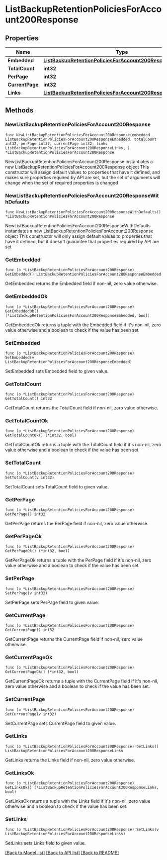 # ListBackupRetentionPoliciesForAccount200Response

## Properties

Name | Type | Description | Notes
------------ | ------------- | ------------- | -------------
**Embedded** | [**ListBackupRetentionPoliciesForAccount200ResponseEmbedded**](ListBackupRetentionPoliciesForAccount200ResponseEmbedded.md) |  | 
**TotalCount** | **int32** |  | 
**PerPage** | **int32** |  | 
**CurrentPage** | **int32** |  | 
**Links** | [**ListBackupRetentionPoliciesForAccount200ResponseLinks**](ListBackupRetentionPoliciesForAccount200ResponseLinks.md) |  | 

## Methods

### NewListBackupRetentionPoliciesForAccount200Response

`func NewListBackupRetentionPoliciesForAccount200Response(embedded ListBackupRetentionPoliciesForAccount200ResponseEmbedded, totalCount int32, perPage int32, currentPage int32, links ListBackupRetentionPoliciesForAccount200ResponseLinks, ) *ListBackupRetentionPoliciesForAccount200Response`

NewListBackupRetentionPoliciesForAccount200Response instantiates a new ListBackupRetentionPoliciesForAccount200Response object
This constructor will assign default values to properties that have it defined,
and makes sure properties required by API are set, but the set of arguments
will change when the set of required properties is changed

### NewListBackupRetentionPoliciesForAccount200ResponseWithDefaults

`func NewListBackupRetentionPoliciesForAccount200ResponseWithDefaults() *ListBackupRetentionPoliciesForAccount200Response`

NewListBackupRetentionPoliciesForAccount200ResponseWithDefaults instantiates a new ListBackupRetentionPoliciesForAccount200Response object
This constructor will only assign default values to properties that have it defined,
but it doesn't guarantee that properties required by API are set

### GetEmbedded

`func (o *ListBackupRetentionPoliciesForAccount200Response) GetEmbedded() ListBackupRetentionPoliciesForAccount200ResponseEmbedded`

GetEmbedded returns the Embedded field if non-nil, zero value otherwise.

### GetEmbeddedOk

`func (o *ListBackupRetentionPoliciesForAccount200Response) GetEmbeddedOk() (*ListBackupRetentionPoliciesForAccount200ResponseEmbedded, bool)`

GetEmbeddedOk returns a tuple with the Embedded field if it's non-nil, zero value otherwise
and a boolean to check if the value has been set.

### SetEmbedded

`func (o *ListBackupRetentionPoliciesForAccount200Response) SetEmbedded(v ListBackupRetentionPoliciesForAccount200ResponseEmbedded)`

SetEmbedded sets Embedded field to given value.


### GetTotalCount

`func (o *ListBackupRetentionPoliciesForAccount200Response) GetTotalCount() int32`

GetTotalCount returns the TotalCount field if non-nil, zero value otherwise.

### GetTotalCountOk

`func (o *ListBackupRetentionPoliciesForAccount200Response) GetTotalCountOk() (*int32, bool)`

GetTotalCountOk returns a tuple with the TotalCount field if it's non-nil, zero value otherwise
and a boolean to check if the value has been set.

### SetTotalCount

`func (o *ListBackupRetentionPoliciesForAccount200Response) SetTotalCount(v int32)`

SetTotalCount sets TotalCount field to given value.


### GetPerPage

`func (o *ListBackupRetentionPoliciesForAccount200Response) GetPerPage() int32`

GetPerPage returns the PerPage field if non-nil, zero value otherwise.

### GetPerPageOk

`func (o *ListBackupRetentionPoliciesForAccount200Response) GetPerPageOk() (*int32, bool)`

GetPerPageOk returns a tuple with the PerPage field if it's non-nil, zero value otherwise
and a boolean to check if the value has been set.

### SetPerPage

`func (o *ListBackupRetentionPoliciesForAccount200Response) SetPerPage(v int32)`

SetPerPage sets PerPage field to given value.


### GetCurrentPage

`func (o *ListBackupRetentionPoliciesForAccount200Response) GetCurrentPage() int32`

GetCurrentPage returns the CurrentPage field if non-nil, zero value otherwise.

### GetCurrentPageOk

`func (o *ListBackupRetentionPoliciesForAccount200Response) GetCurrentPageOk() (*int32, bool)`

GetCurrentPageOk returns a tuple with the CurrentPage field if it's non-nil, zero value otherwise
and a boolean to check if the value has been set.

### SetCurrentPage

`func (o *ListBackupRetentionPoliciesForAccount200Response) SetCurrentPage(v int32)`

SetCurrentPage sets CurrentPage field to given value.


### GetLinks

`func (o *ListBackupRetentionPoliciesForAccount200Response) GetLinks() ListBackupRetentionPoliciesForAccount200ResponseLinks`

GetLinks returns the Links field if non-nil, zero value otherwise.

### GetLinksOk

`func (o *ListBackupRetentionPoliciesForAccount200Response) GetLinksOk() (*ListBackupRetentionPoliciesForAccount200ResponseLinks, bool)`

GetLinksOk returns a tuple with the Links field if it's non-nil, zero value otherwise
and a boolean to check if the value has been set.

### SetLinks

`func (o *ListBackupRetentionPoliciesForAccount200Response) SetLinks(v ListBackupRetentionPoliciesForAccount200ResponseLinks)`

SetLinks sets Links field to given value.



[[Back to Model list]](../README.md#documentation-for-models) [[Back to API list]](../README.md#documentation-for-api-endpoints) [[Back to README]](../README.md)


